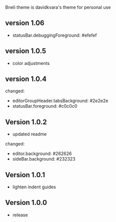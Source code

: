 Bneli theme is davidkvara's theme for personal use

## version 1.06

- statusBar.debuggingForeground: #efefef

## version 1.0.5

- color adjustments

## version 1.0.4

changed:

- editorGroupHeader.tabsBackground: #2e2e2e
- statusBar.foreground: #c0c0c0

## Version 1.0.2

- updated readme

changed:

- editor.background: #262626
- sideBar.background: #232323

## Version 1.0.1

- lighten indent guides

## Version 1.0.0

- release
